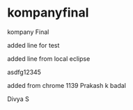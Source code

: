 # kompanyfinal
kompany Final


added line for test

added line from local eclipse

asdfg12345

added from chrome 1139
Prakash k badal

Divya S